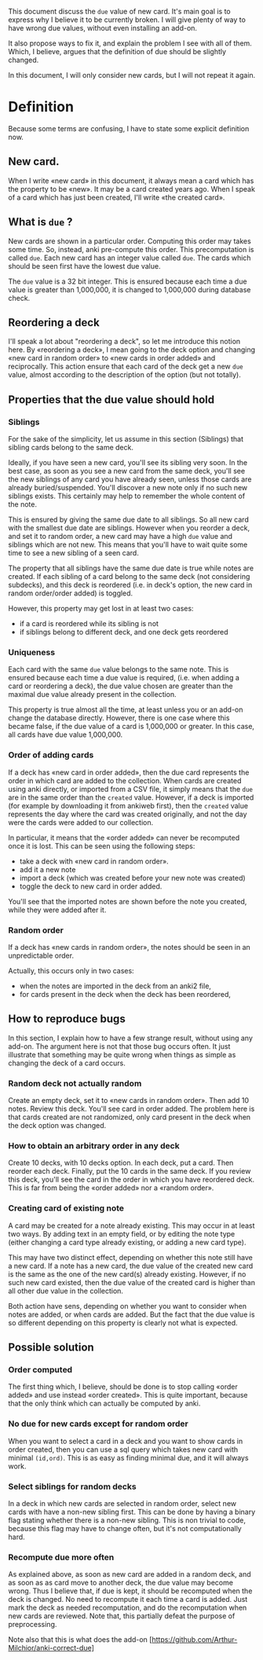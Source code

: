 This document discuss the ```due``` value of new card. It's main goal
is to express why I believe it to be currently broken. I will give
plenty of way to have wrong due values, without even installing an
add-on.

It also propose ways to fix it, and explain the problem I see with all
of them. Which, I believe, argues that the definition of due should be
slightly changed.

In this document, I will only consider new cards, but I will not
repeat it again.

# Definition
Because some terms are confusing, I have to state some explicit
definition now.

## New card.
When I write «new card» in this document, it always mean a card which
has the property to be «new». It may be a card created years ago. When
I speak of a card which has just been created, I'll write «the created
card».

## What is `due` ?
New cards are shown in a particular order. Computing this order may
takes some time. So, instead, anki pre-compute this order. This
precomputation is called ```due```. Each new card has an integer value
called ```due```. The cards which should be seen first have the lowest
due value.

The `due` value is a 32 bit integer. This is ensured because each time
a due value is greater than 1,000,000, it is changed to 1,000,000
during database check.

## Reordering a deck
I'll speak a lot about "reordering a deck", so let me introduce this
notion here. By «reordering a deck», I mean going to the deck option
and changing «new card in random order» to «new cards in order added»
and reciprocally. This action ensure that each card of the deck get a
new `due` value, almost according to the description of the option
(but not totally).



## Properties that the due value should hold
### Siblings
For the sake of the simplicity, let us assume in this section
(Siblings) that sibling cards belong to the same deck.

Ideally, if you have seen a new card, you'll see its sibling very
soon. In the best case, as soon as you see a new card from the same
deck, you'll see the new siblings of any card you have already seen,
unless those cards are already buried/suspended. You'll discover a new
note only if no such new siblings exists.  This certainly may help to
remember the whole content of the note.

This is ensured by giving the same due date to all siblings. So all
new card with the smallest due date are siblings. However when you
reorder a deck, and set it to random order, a new card may have a high
`due` value and siblings which are not new. This means that you'll
have to wait quite some time to see a new sibling of a seen card.


The property that all siblings have the same due date is true while
notes are created. If each sibling of a card belong to the same deck
(not considering subdecks), and this deck is reordered (i.e. in deck's
option, the new card in random order/order added) is toggled.

However, this property may get lost in at least two cases:
* if a card is reordered while its sibling is not
* if siblings belong to different deck, and one deck gets reordered

### Uniqueness
Each card with the same `due` value belongs to the same note. This is
ensured because each time a due value is required, (i.e. when adding a
card or reordering a deck), the due value chosen are greater than the
maximal due value already present in the collection.

This property is true almost all the time, at least unless you or an
add-on change the database directly. However, there is one case where
this became false, if the due value of a card is 1,000,000 or
greater. In this case, all cards have due value 1,000,000.

### Order of adding cards
If a deck has «new card in order added», then the due card
represents the order in which card are added to the collection. When
cards are created using anki directly, or imported from a CSV file, it
simply means that the `due` are in the same order than the `created`
value. However, if a deck is imported (for example by downloading it
from ankiweb first), then the `created` value represents the day where
the card was created originally, and not the day were the cards were
added to our collection.

In particular, it means that the «order added» can never be recomputed
once it is lost. This can be seen using the following steps:
* take a deck with «new card in random order».
* add it a new note
* import a deck (which was created before your new note was created)
* toggle the deck to new card in order added.

You'll see that the imported notes are shown before the note you
created, while they were added after it.

### Random order
If a deck has «new cards in random order», the notes should be seen in
an unpredictable order.

Actually, this occurs only in two cases:
* when the notes are imported in the deck from an anki2 file,
* for cards present in the deck when the deck has been reordered,

## How to reproduce bugs
In this section, I explain how to have a few strange result, without
using any add-on. The argument here is not that those bug occurs
often. It just illustrate that something may be quite wrong when
things as simple as changing the deck of a card occurs.

### Random deck not actually random
Create an empty deck, set it to «new cards in random order». Then add
10 notes. Review this deck. You'll see card in order added. The
problem here is that cards created are not randomized, only card
present in the deck when the deck option was changed.

### How to obtain an arbitrary order in any deck
Create 10 decks, with 10 decks option. In each deck, put a card.  Then
reorder each deck. Finally, put the 10 cards in the same deck. If you
review this deck, you'll see the card in the order in which you have
reordered deck. This is far from being the «order added» nor a «random
order».

### Creating card of existing note
A card may be created for a note already existing. This may occur in
at least two ways. By adding text in an empty field, or by editing the
note type (either changing a card type already existing, or adding a
new card type).

This may have two distinct effect, depending on whether this note
still have a new card. If a note has a new card, the due value of the
created new card is the same as the one of the new card(s) already
existing. However, if no such new card existed, then the due value of
the created card is higher than all other due value in the collection.

Both action have sens, depending on whether you want to consider when
notes are added, or when cards are added. But the fact that the due
value is so different depending on this property is clearly not what
is expected.

## Possible solution
### Order computed
The first thing which, I believe, should be done is to stop calling
«order added» and use instead «order created». This is quite
important, because that the only think which can actually be computed
by anki.

### No due for new cards except for random order
When you want to select a card in a deck and you want to show cards in
order created, then you can use a sql query which takes new card with
minimal ```(id,ord)```. This is as easy as finding minimal due, and it
will always work.

### Select siblings for random decks
In a deck in which new cards are selected in random order, select new
cards with have a non-new sibling first. This can be done by having a
binary flag stating whether there is a non-new sibling. This is non
trivial to code, because this flag may have to change often, but it's
not computationally hard.

### Recompute due more often
As explained above, as soon as new card are added in a random deck,
and as soon as as card move to another deck, the due value may become
wrong. Thus I believe that, if due is kept, it should be recomputed
when the deck is changed. No need to recompute it each time a card is
added. Just mark the deck as needed recomputation, and do the
recomputation when new cards are reviewed. Note that, this partially
defeat the purpose of preprocessing.

Note also that this is what does the add-on [https://github.com/Arthur-Milchior/anki-correct-due]
